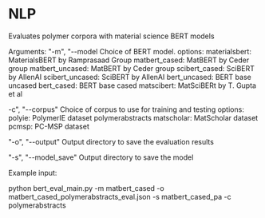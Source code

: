 # NLP

Evaluates polymer corpora with material science BERT models

Arguments:
"-m", "--model        Choice of BERT model.
                      options:
                      materialsbert: MaterialsBERT by Ramprasaad Group
                      matbert_cased: MatBERT by Ceder group
                      matbert_uncased: MatBERT by Ceder group
                      scibert_cased: SciBERT by AllenAI
                      scibert_uncased: SciBERT by AllenAI
                      bert_uncased: BERT base uncased
                      bert_cased: BERT base cased
                      matscibert: MatSciBERt by T. Gupta et al

-c", "--corpus"       Choice of corpus to use for training and testing
                      options:
                      polyie: PolymerIE dataset
                      polymerabstracts
                      matscholar: MatScholar dataset
                      pcmsp: PC-MSP dataset

"-o", "--output"      Output directory to save the evaluation results

"-s", "--model_save"  Output directory to save the model

Example input:

python bert_eval_main.py -m matbert_cased -o matbert_cased_polymerabstracts_eval.json -s matbert_cased_pa -c polymerabstracts
